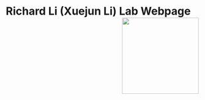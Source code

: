 # Richard Li (Xuejun Li) Lab Webpage <img src="https://github.com/Richard-Li-lab-team/Richard-Li-lab-team.github.io/img/RICHARD_LI_LAB.png" align="right" width="200"/>


